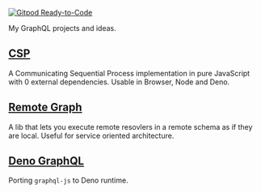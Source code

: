 [![Gitpod Ready-to-Code](https://img.shields.io/badge/Gitpod-Ready--to--Code-blue?logo=gitpod)](https://gitpod.io/workspaces/) 

My GraphQL projects and ideas.

## [CSP](./csp)
A Communicating Sequential Process implementation in pure JavaScript with 0 external dependencies. Usable in Browser, Node and Deno.

## [Remote Graph](./remote-graph)
A lib that lets you execute remote resovlers in a remote schema as if they are local. Useful for service oriented architecture.

## [Deno GraphQL](./deno-graphql-port)
Porting `graphql-js` to Deno runtime.

